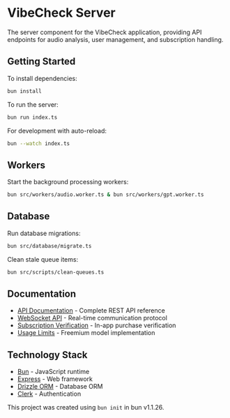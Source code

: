 # VibeCheck Server

The server component for the VibeCheck application, providing API endpoints for audio analysis, user management, and subscription handling.

## Getting Started

To install dependencies:

```bash
bun install
```

To run the server:

```bash
bun run index.ts
```

For development with auto-reload:

```bash
bun --watch index.ts
```

## Workers

Start the background processing workers:

```bash
bun src/workers/audio.worker.ts & bun src/workers/gpt.worker.ts
```

## Database

Run database migrations:

```bash
bun src/database/migrate.ts
```

Clean stale queue items:

```bash
bun src/scripts/clean-queues.ts
```

## Documentation

- [API Documentation](./docs/api-documentation.md) - Complete REST API reference
- [WebSocket API](./docs/websocket-api.md) - Real-time communication protocol
- [Subscription Verification](./docs/subscription-verification.md) - In-app purchase verification
- [Usage Limits](./docs/usage-limits.md) - Freemium model implementation

## Technology Stack

- [Bun](https://bun.sh) - JavaScript runtime
- [Express](https://expressjs.com/) - Web framework
- [Drizzle ORM](https://orm.drizzle.team/) - Database ORM
- [Clerk](https://clerk.com/) - Authentication

This project was created using `bun init` in bun v1.1.26.
